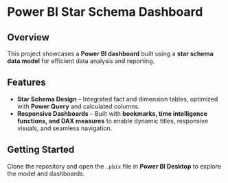 # Power BI Star Schema Dashboard  

## Overview  
This project showcases a **Power BI dashboard** built using a **star schema data model** for efficient data analysis and reporting.  

## Features  
- **Star Schema Design** – Integrated fact and dimension tables, optimized with **Power Query** and calculated columns.  
- **Responsive Dashboards** – Built with **bookmarks, time intelligence functions, and DAX measures** to enable dynamic titles, responsive visuals, and seamless navigation.  

## Getting Started  
Clone the repository and open the `.pbix` file in **Power BI Desktop** to explore the model and dashboards.  
